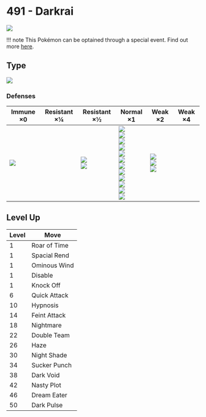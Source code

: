 # 491 - Darkrai
![][491]

!!! note
    This Pokémon can be optained through a special event. Find out more [here](../../special_events/#darkrai).

## Type

![][dark]

### Defenses

Immune ×0        | Resistant ×¼ | Resistant ×½                 | Normal ×1                                                                                                                                                                               | Weak ×2                                       | Weak ×4 | 
---              | ---          | ---                          | ---                                                                                                                                                                                     | ---                                           | ---     | 
![][psychic]<br> |              | ![][ghost]<br> ![][dark]<br> | ![][normal]<br> ![][flying]<br> ![][poison]<br> ![][ground]<br> ![][rock]<br> ![][steel]<br> ![][fire]<br> ![][water]<br> ![][grass]<br> ![][electric]<br> ![][ice]<br> ![][dragon]<br> | ![][fighting]<br> ![][bug]<br> ![][fairy]<br> |         | 

## Level Up

Level | Move         | 
---   | ---          | 
1     | Roar of Time | 
1     | Spacial Rend | 
1     | Ominous Wind | 
1     | Disable      | 
1     | Knock Off    | 
6     | Quick Attack | 
10    | Hypnosis     | 
14    | Feint Attack | 
18    | Nightmare    | 
22    | Double Team  | 
26    | Haze         | 
30    | Night Shade  | 
34    | Sucker Punch | 
38    | Dark Void    | 
42    | Nasty Plot   | 
46    | Dream Eater  | 
50    | Dark Pulse   | 

[491]: ../img/pokemon/491.png
[normal]: ../img/types/normal.png
[fire]: ../img/types/fire.png
[fighting]: ../img/types/fighting.png
[water]: ../img/types/water.png
[flying]: ../img/types/flying.png
[grass]: ../img/types/grass.png
[poison]: ../img/types/poison.png
[electric]: ../img/types/electric.png
[ground]: ../img/types/ground.png
[psychic]: ../img/types/psychic.png
[rock]: ../img/types/rock.png
[ice]: ../img/types/ice.png
[bug]: ../img/types/bug.png
[dragon]: ../img/types/dragon.png
[ghost]: ../img/types/ghost.png
[dark]: ../img/types/dark.png
[steel]: ../img/types/steel.png
[fairy]: ../img/types/fairy.png

